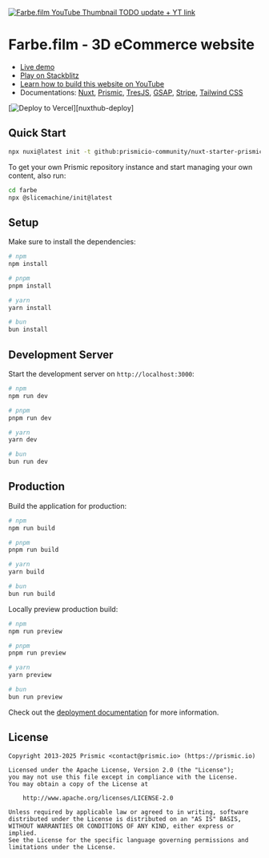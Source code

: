[![Farbe.film YouTube Thumbnail TODO update + YT link](TODO)][course-youtube]

# Farbe.film - 3D eCommerce website

- [Live demo][live-demo]
- [Play on Stackblitz][stackblitz-demo]
- [Learn how to build this website on YouTube][course-youtube]
- Documentations: [Nuxt](https://nuxt.com), [Prismic](https://prismic.io/docs/nuxt), [TresJS](https://docs.tresjs.org), [GSAP](https://gsap.com/docs/v3), [Stripe](https://docs.stripe.com/api?lang=node), [Tailwind CSS](https://tailwindcss.com/docs/styling-with-utility-classes)

[![Deploy to Vercel](https://vercel.com/button)][nuxthub-deploy]

## Quick Start

```bash [Terminal]
npx nuxi@latest init -t github:prismicio-community/nuxt-starter-prismic-farbe#HEAD farbe
```

To get your own Prismic repository instance and start managing your own content, also run:
```bash [Terminal]
cd farbe
npx @slicemachine/init@latest
```

## Setup

Make sure to install the dependencies:

```bash
# npm
npm install

# pnpm
pnpm install

# yarn
yarn install

# bun
bun install
```

## Development Server

Start the development server on `http://localhost:3000`:

```bash
# npm
npm run dev

# pnpm
pnpm run dev

# yarn
yarn dev

# bun
bun run dev
```

## Production

Build the application for production:

```bash
# npm
npm run build

# pnpm
pnpm run build

# yarn
yarn build

# bun
bun run build
```

Locally preview production build:

```bash
# npm
npm run preview

# pnpm
pnpm run preview

# yarn
yarn preview

# bun
bun run preview
```

Check out the [deployment documentation](https://nuxt.com/docs/getting-started/deployment) for more information.

## License

```
Copyright 2013-2025 Prismic <contact@prismic.io> (https://prismic.io)

Licensed under the Apache License, Version 2.0 (the "License");
you may not use this file except in compliance with the License.
You may obtain a copy of the License at

    http://www.apache.org/licenses/LICENSE-2.0

Unless required by applicable law or agreed to in writing, software
distributed under the License is distributed on an "AS IS" BASIS,
WITHOUT WARRANTIES OR CONDITIONS OF ANY KIND, either express or implied.
See the License for the specific language governing permissions and
limitations under the License.
```

[live-demo]: https://nuxt-starter-prismic-farbe.vercel.app
[stackblitz-demo]: https://stackblitz.com/github/prismicio-community/nuxt-starter-prismic-farbe
[vercel-deploy]: https://vercel.com/new/clone?repository-name=farbe&repository-url=https%3A%2F%2Fgithub.com%2Fprismicio-community%2Fnuxt-starter-prismic-farbe&demo-image=https%3A%2F%2Fimages.prismic.io%2Ffarbe%2FaNF3Sp5xUNkB0-5F_screenshot-fullscreen.jpg&demo-url=https%3A%2F%2Fnuxt-starter-prismic-farbe.vercel.app%2F&demo-title=Nuxt%20Farbe%20%3A%203D%20eCommerce%20Template&demo-description=A%203D%20eCommerce%20website%20template%20powered%20by%20Nuxt%20and%20Prismic.
[course-youtube]: https://www.youtube.com/watch?v=dQw4w9WgXcQ
